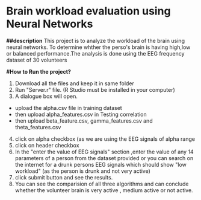 # Brain workload evaluation using Neural Networks

**##description**
This project is to analyze the workload of the brain using neural networks. To determine whther the perso's brain is having high,low or balanced performance.The analysis is done using the EEG frequency dataset of 30 volunteers

**#How to Run the project?**
1. Download all the files and keep it in same folder
2. Run "Server.r" file. (R Studio must be installed in your computer)
3. A dialogue box will open.
- upload the alpha.csv file in training dataset 
- then upload alpha_features.csv in Testing correlation
- then upload beta_feature.csv, gamma_features.csv and theta_features.csv 
4. click on alpha checkbox (as we are using the EEG signals of alpha range
5. click on header checkbox 
6. In the "enter the value of EEG signals" section ,enter the value of any 14 parameters of a person from the dataset provided or you can search on the internet for a drunk persons EEG signals which should show "low workload" (as the person is drunk and not very active)
7. click submit button and see the results.
8. You can see the comparision of all three algorithms and can conclude whether the volunteer brain is very active , medium active or not active.

